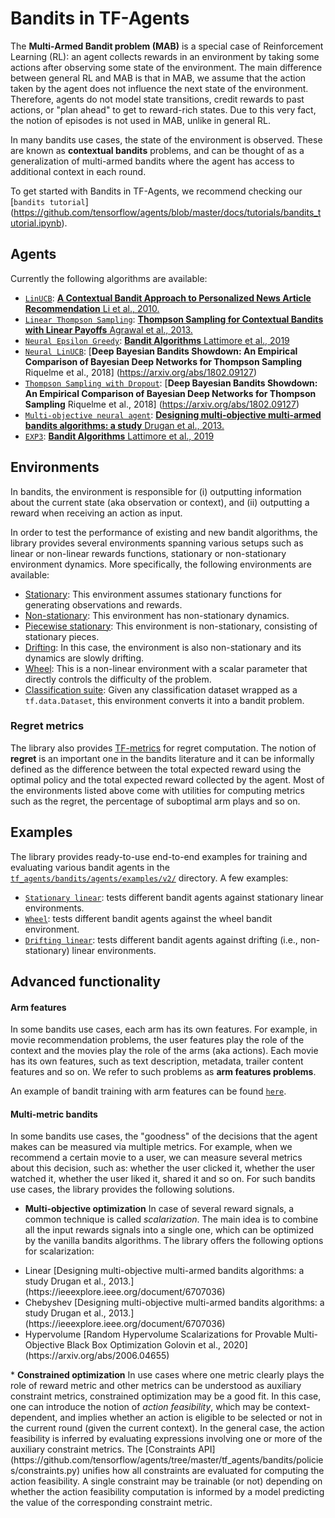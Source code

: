 # Bandits in TF-Agents

The <b>Multi-Armed Bandit problem (MAB)</b> is a special case of Reinforcement
Learning (RL): an agent collects rewards in an environment by taking some
actions after observing some state of the environment. The main difference
between general RL and MAB is that in MAB, we assume that the action taken by
the agent does not influence the next state of the environment. Therefore,
agents do not model state transitions, credit rewards to past actions, or
"plan ahead" to get to reward-rich states. Due to this very fact, the notion of
episodes is not used in MAB, unlike in general RL.

In many bandits use cases, the state of the environment is observed. These are
known as <b>contextual bandits</b> problems, and can be thought of as a
generalization of multi-armed bandits where the agent has access to additional
context in each round.

To get started with Bandits in TF-Agents, we recommend checking our [`bandits tutorial`]
(https://github.com/tensorflow/agents/blob/master/docs/tutorials/bandits_tutorial.ipynb).

## Agents

Currently the following algorithms are available:

* [`LinUCB`](https://github.com/tensorflow/agents/tree/master/tf_agents/bandits/agents/lin_ucb_agent.py):
[__A Contextual Bandit Approach to Personalized News Article Recommendation__ Li et al., 2010.](https://arxiv.org/abs/1003.0146)
* [`Linear Thompson Sampling`](https://github.com/tensorflow/agents/tree/master/tf_agents/bandits/agents/linear_thompson_sampling_agent.py):
[__Thompson Sampling for Contextual Bandits with Linear Payoffs__ Agrawal et al., 2013.](http://proceedings.mlr.press/v28/agrawal13.pdf)
* [`Neural Epsilon Greedy`](https://github.com/tensorflow/agents/tree/master/tf_agents/bandits/agents/neural_epsilon_greedy_agent.py):
[__Bandit Algorithms__ Lattimore et al., 2019](https://tor-lattimore.com/downloads/book/book.pdf)
* [`Neural LinUCB`](https://github.com/tensorflow/agents/tree/master/tf_agents/bandits/agents/neural_linucb_agent.py):
[__Deep Bayesian Bandits Showdown: An Empirical Comparison of Bayesian Deep Networks for Thompson Sampling__ Riquelme et al., 2018]
(https://arxiv.org/abs/1802.09127)
* [`Thompson Sampling with Dropout`](https://github.com/tensorflow/agents/tree/master/tf_agents/bandits/agents/dropout_thompson_sampling_agent.py):
[__Deep Bayesian Bandits Showdown: An Empirical Comparison of Bayesian Deep Networks for Thompson Sampling__ Riquelme et al., 2018]
(https://arxiv.org/abs/1802.09127)
* [`Multi-objective neural agent`](https://github.com/tensorflow/agents/tree/master/tf_agents/bandits/agents/greedy_multi_objective_neural_agent.py):
[__Designing multi-objective multi-armed bandits algorithms: a study__  Drugan et al., 2013.](https://ieeexplore.ieee.org/document/6707036)
* [`EXP3`](https://github.com/tensorflow/agents/tree/master/tf_agents/bandits/agents/exp3_agent.py):
[__Bandit Algorithms__ Lattimore et al., 2019](https://tor-lattimore.com/downloads/book/book.pdf)


## Environments

In bandits, the environment is responsible for (i) outputting information about
the current state (aka observation or context), and (ii) outputting a reward
when receiving an action as input.

In order to test the performance of existing
and new bandit algorithms, the library provides several environments spanning
various setups such as linear or non-linear rewards functions, stationary or
non-stationary environment dynamics.
More specifically, the following environments are available:

* [Stationary](https://github.com/tensorflow/agents/tree/master/tf_agents/bandits/environments/stationary_stochastic_py_environment.py):
This environment assumes stationary functions for generating observations and
rewards.
* [Non-stationary](https://github.com/tensorflow/agents/tree/master/tf_agents/bandits/environments/non_stationary_stochastic_environment.py):
This environment has non-stationary dynamics.
* [Piecewise stationary](https://github.com/tensorflow/agents/tree/master/tf_agents/bandits/environments/piecewise_stochastic_environment.py):
This environment is non-stationary, consisting of stationary pieces.
* [Drifting](https://github.com/tensorflow/agents/tree/master/tf_agents/bandits/environments/drifting_linear_environment.py):
In this case, the environment is also non-stationary and its dynamics are
slowly drifting.
* [Wheel](https://github.com/tensorflow/agents/tree/master/tf_agents/bandits/environments/wheel_py_environment.py):
This is a non-linear environment with a scalar parameter that directly controls
the difficulty of the problem.
* [Classification suite](https://github.com/tensorflow/agents/tree/master/tf_agents/bandits/environments/classification_environment.py):
Given any classification dataset wrapped as a `tf.data.Dataset`, this
environment converts it into a bandit problem.


### Regret metrics

The library also provides [TF-metrics](https://github.com/tensorflow/agents/tree/master/tf_agents/bandits/metrics/tf_metrics.py) for regret computation.
The notion of <b>regret</b> is an important one in the bandits literature and
it can be informally defined as the difference between the total expected
reward using the optimal policy and the total expected reward collected by the
agent.
Most of the environments listed above come with utilities for computing metrics
such as the regret, the percentage of suboptimal arm plays and so on.


## Examples

The library provides ready-to-use end-to-end examples for training and
evaluating various bandit agents in the
[`tf_agents/bandits/agents/examples/v2/`](https://github.com/tensorflow/agents/tree/master/tf_agents/bandits/agents/examples/v2)
directory. A few examples:

* [`Stationary linear`](https://github.com/tensorflow/agents/tree/master/tf_agents/bandits/agents/examples/v2/train_eval_stationary_linear.py):
tests different bandit agents against stationary linear environments.
* [`Wheel`](https://github.com/tensorflow/agents/tree/master/tf_agents/bandits/agents/examples/v2/train_eval_wheel.py):
tests different bandit agents against the wheel bandit environment.
* [`Drifting linear`](https://github.com/tensorflow/agents/tree/master/tf_agents/bandits/agents/examples/v2/train_eval_drifting_linear.py):
tests different bandit agents against drifting (i.e., non-stationary) linear
environments.

## Advanced functionality

#### Arm features
In some bandits use cases, each arm has its own features. For example, in
movie recommendation problems, the user features play the role of the context
and the movies play the role of the arms (aka actions). Each movie has its own
features, such as text description, metadata, trailer content features and
so on. We refer to such problems as <b>arm features problems</b>.

An example of bandit training with arm features can be found
[`here`](https://github.com/tensorflow/agents/tree/master/tf_agents/bandits/agents/examples/v2/train_eval_per_arm_stationary_linear.py).


#### Multi-metric bandits

In some bandits use cases, the "goodness" of the decisions that the agent makes
can be measured via multiple metrics. For example, when we recommend a
certain movie to a user, we can measure several metrics about this decision,
such as: whether the user clicked it, whether the user watched it, whether the
user liked it, shared it and so on. For such bandits use cases, the library
provides the following solutions.

* <b>Multi-objective optimization</b>
In case of several reward signals, a common technique is called
<i>scalarization</i>. The main idea is to combine all the input rewards signals
into a single one, which can be optimized by the vanilla bandits algorithms.
The library offers the following options for scalarization:
<ul>
  <li>Linear [Designing multi-objective multi-armed bandits algorithms: a study  Drugan et al., 2013.](https://ieeexplore.ieee.org/document/6707036)</li>
  <li>Chebyshev [Designing multi-objective multi-armed bandits algorithms: a study  Drugan et al., 2013.](https://ieeexplore.ieee.org/document/6707036)</li>
  <li>Hypervolume [Random Hypervolume Scalarizations for Provable Multi-Objective Black Box Optimization Golovin et al., 2020](https://arxiv.org/abs/2006.04655)</li>
</ul>
* <b>Constrained optimization</b>
In use cases where one metric clearly plays the role of reward metric and other
metrics can be understood as auxiliary constraint metrics, constrained
optimization may be a good fit. In this case, one can introduce the notion of
<i>action feasibility</i>, which may be context-dependent, and implies whether
an action is eligible to be selected or not in the current round (given the
current context). In the general case, the action feasibility is inferred by
evaluating expressions involving one or more of the auxiliary constraint
metrics.
The [Constraints API] (https://github.com/tensorflow/agents/tree/master/tf_agents/bandits/policies/constraints.py)
unifies how all constraints are evaluated for computing the action feasibility.
A single constraint may be trainable (or not) depending on whether the action
feasibility computation is informed by a model predicting the value of the
corresponding constraint metric.


